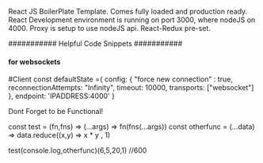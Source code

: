 React JS BoilerPlate Template.
Comes fully loaded and production ready.
React Development environment is running on port 3000, where nodeJS on 4000.
Proxy is setup to use nodeJS api.
React-Redux pre-set.

########### Helpful Code Snippets ########### 

#### for websockets ####
#Client
const defaultState ={
config: {
    "force new connection" : true, 
    reconnectionAttempts: "Infinity",
    timeout: 10000,
    transports: ["websocket"]
},
endpoint: 'IPADDRESS:4000'
}

Dont Forget to be Functional!

const test =  (fn,fns) => (...args) => fn(fns(...args))
const otherfunc = (...data) => data.reduce((x,y) => x * y , 1)

test(console.log,otherfunc)(6,5,20,1) //600
